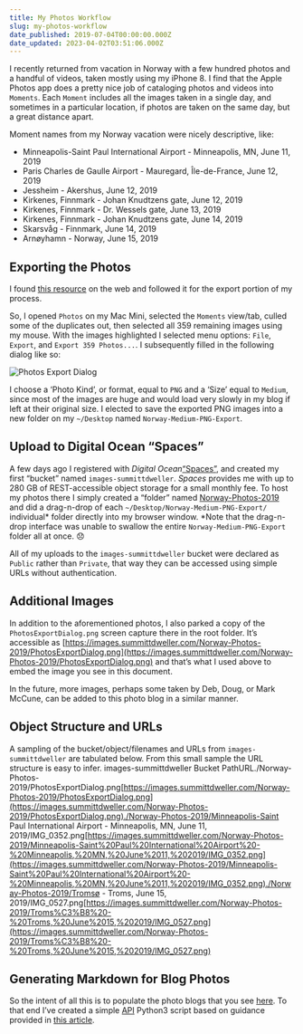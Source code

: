 ```yaml
---
title: My Photos Workflow
slug: my-photos-workflow
date_published: 2019-07-04T00:00:00.000Z
date_updated: 2023-04-02T03:51:06.000Z
---
```


I recently returned from vacation in Norway with a few hundred photos and a handful of videos, taken mostly using my iPhone 8.  I find that the Apple Photos app does a pretty nice job of cataloging photos and videos into `Moments`.  Each `Moment` includes all the images taken in a single day, and sometimes in a particular location, if photos are taken on the same day, but a great distance apart.

Moment names from my Norway vacation were nicely descriptive, like:

- Minneapolis-Saint Paul International Airport - Minneapolis, MN, June 11, 2019
- Paris Charles de Gaulle Airport - Mauregard, Île-de-France, June 12, 2019
- Jessheim - Akershus, June 12, 2019
- Kirkenes, Finnmark - Johan Knudtzens gate, June 12, 2019
- Kirkenes, Finnmark - Dr. Wessels gate, June 13, 2019
- Kirkenes, Finnmark - Johan Knudtzens gate, June 14, 2019
- Skarsvåg - Finnmark, June 14, 2019
- Arnøyhamn - Norway, June 15, 2019

## Exporting the Photos

I found [this resource](https://support.apple.com/guide/photos/export-photos-videos-and-slideshows-pht6e157c5f/mac) on the web and followed it for the export portion of my process.

So, I opened `Photos` on my Mac Mini, selected the `Moments` view/tab, culled some of the duplicates out, then selected all 359 remaining images using my mouse.  With the images highlighted I selected menu options: `File`, `Export`, and `Export 359 Photos...`. I subsequently filled in the following dialog like so:

![Photos Export Dialog](https://images.summittdweller.com/Norway-Photos-2019/PhotosExportDialog.png)

I choose a ‘Photo Kind’, or format, equal to `PNG` and a ‘Size’ equal to `Medium`, since most of the images are huge and would load very slowly in my blog if left at their original size.  I elected to save the exported PNG images into a new folder on my `~/Desktop` named `Norway-Medium-PNG-Export`.

## Upload to Digital Ocean “Spaces”

A few days ago I registered with *Digital Ocean*[“Spaces”](https://cloud.digitalocean.com/spaces?i=d7d6c7), and created my first “bucket” named `images-summittdweller`. *Spaces* provides me with up to 280 GB of REST-accessible object storage for a small monthly fee.  To host my photos there I simply created a “folder” named [Norway-Photos-2019](https://cloud.digitalocean.com/spaces/images-summittdweller?i=d7d6c7&amp;path=Norway-Photos-2019%2F) and did a drag-n-drop of each `~/Desktop/Norway-Medium-PNG-Export/` individual* folder directly into my browser window.  *Note that the drag-n-drop interface was unable to swallow the entire `Norway-Medium-PNG-Export` folder all at once. 😞

All of my uploads to the `images-summittdweller` bucket were declared as `Public` rather than `Private`, that way they can be accessed using simple URLs without authentication.

## Additional Images

In addition to the aforementioned photos, I also parked a copy of the `PhotosExportDialog.png` screen capture there in the root folder.  It’s accessible as [https://images.summittdweller.com/Norway-Photos-2019/PhotosExportDialog.png](https://images.summittdweller.com/Norway-Photos-2019/PhotosExportDialog.png) and that’s what I used above to embed the image you see in this document.

In the future, more images, perhaps some taken by Deb, Doug, or Mark McCune, can be added to this photo blog in a similar manner.

## Object Structure and URLs

A sampling of the bucket/object/filenames and URLs from `images-summittdweller` are tabulated below.  From this small sample the URL structure is easy to infer.
images-summittdweller Bucket PathURL./Norway-Photos-2019/PhotosExportDialog.png[https://images.summittdweller.com/Norway-Photos-2019/PhotosExportDialog.png](https://images.summittdweller.com/Norway-Photos-2019/PhotosExportDialog.png)./Norway-Photos-2019/Minneapolis-Saint Paul International Airport - Minneapolis, MN, June 11, 2019/IMG_0352.png[https://images.summittdweller.com/Norway-Photos-2019/Minneapolis-Saint%20Paul%20International%20Airport%20-%20Minneapolis,%20MN,%20June%2011,%202019/IMG_0352.png](https://images.summittdweller.com/Norway-Photos-2019/Minneapolis-Saint%20Paul%20International%20Airport%20-%20Minneapolis,%20MN,%20June%2011,%202019/IMG_0352.png)./Norway-Photos-2019/Tromsø - Troms, June 15, 2019/IMG_0527.png[https://images.summittdweller.com/Norway-Photos-2019/Troms%C3%B8%20-%20Troms,%20June%2015,%202019/IMG_0527.png](https://images.summittdweller.com/Norway-Photos-2019/Troms%C3%B8%20-%20Troms,%20June%2015,%202019/IMG_0527.png)
## Generating Markdown for Blog Photos

So the intent of all this is to populate the photo blogs that you see [here](http://localhost:1313/posts/2019/07/my-photo-workflow/content/photos). To that end I’ve created a simple [API](https://www.digitalocean.com/docs/api/) Python3 script based on guidance provided in [this article](https://www.digitalocean.com/community/questions/how-to-access-all-the-files-stored-in-a-spaces-folder).
